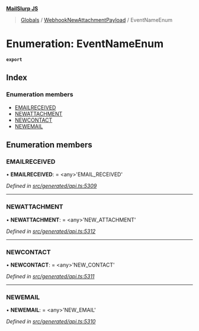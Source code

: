 **[MailSlurp JS](../README.md)**

> [Globals](../README.md) / [WebhookNewAttachmentPayload](../modules/webhooknewattachmentpayload.md) / EventNameEnum

# Enumeration: EventNameEnum

**`export`** 

## Index

### Enumeration members

* [EMAILRECEIVED](webhooknewattachmentpayload.eventnameenum.md#emailreceived)
* [NEWATTACHMENT](webhooknewattachmentpayload.eventnameenum.md#newattachment)
* [NEWCONTACT](webhooknewattachmentpayload.eventnameenum.md#newcontact)
* [NEWEMAIL](webhooknewattachmentpayload.eventnameenum.md#newemail)

## Enumeration members

### EMAILRECEIVED

•  **EMAILRECEIVED**:  = \<any>'EMAIL\_RECEIVED'

*Defined in [src/generated/api.ts:5309](https://github.com/mailslurp/mailslurp-client/blob/05090ce/src/generated/api.ts#L5309)*

___

### NEWATTACHMENT

•  **NEWATTACHMENT**:  = \<any>'NEW\_ATTACHMENT'

*Defined in [src/generated/api.ts:5312](https://github.com/mailslurp/mailslurp-client/blob/05090ce/src/generated/api.ts#L5312)*

___

### NEWCONTACT

•  **NEWCONTACT**:  = \<any>'NEW\_CONTACT'

*Defined in [src/generated/api.ts:5311](https://github.com/mailslurp/mailslurp-client/blob/05090ce/src/generated/api.ts#L5311)*

___

### NEWEMAIL

•  **NEWEMAIL**:  = \<any>'NEW\_EMAIL'

*Defined in [src/generated/api.ts:5310](https://github.com/mailslurp/mailslurp-client/blob/05090ce/src/generated/api.ts#L5310)*
